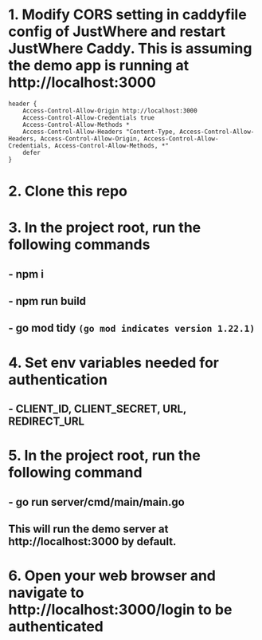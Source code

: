 # 1. Modify CORS setting in caddyfile config of JustWhere and restart JustWhere Caddy. This is assuming the demo app is running at http://localhost:3000
	header {
		Access-Control-Allow-Origin http://localhost:3000
		Access-Control-Allow-Credentials true
		Access-Control-Allow-Methods *
		Access-Control-Allow-Headers "Content-Type, Access-Control-Allow-Headers, Access-Control-Allow-Origin, Access-Control-Allow-Credentials, Access-Control-Allow-Methods, *"
		defer
	}

# 2. Clone this repo
# 3. In the project root, run the following commands
## - npm i
## - npm run build
## - go mod tidy `(go mod indicates version 1.22.1)`
# 4. Set env variables needed for authentication
## - CLIENT_ID, CLIENT_SECRET, URL, REDIRECT_URL
# 5. In the project root, run the following command
## - go run server/cmd/main/main.go
## This will run the demo server at http://localhost:3000 by default.
# 6. Open your web browser and navigate to http://localhost:3000/login to be authenticated
